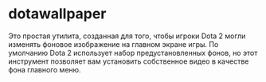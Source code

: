 # dotawallpaper

Это простая утилита, созданная для того, чтобы игроки Dota 2 могли изменять фоновое изображение на главном экране игры. По умолчанию Dota 2 использует набор предустановленных фонов, но этот инструмент позволяет вам установить собственное видео в качестве фона главного меню.

